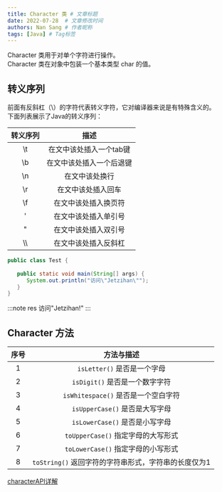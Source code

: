 ```yaml
---
title: Character 类 # 文章标题
date: 2022-07-28  # 文章修改时间
authors: Nan Sang # 作者昵称
tags: [Java] # Tag标签
---
```

Character 类用于对单个字符进行操作。  
Character 类在对象中包装一个基本类型 char 的值。  

## 转义序列

前面有反斜杠（\）的字符代表转义字符，它对编译器来说是有特殊含义的。  
下面列表展示了Java的转义序列：  

转义序列 |  描述
:--: | :--:
\t |  在文中该处插入一个tab键
\b |  在文中该处插入一个后退键
\n |  在文中该处换行
\r |  在文中该处插入回车
\f |  在文中该处插入换页符
\' |  在文中该处插入单引号
\" |  在文中该处插入双引号
\\\  | 在文中该处插入反斜杠

```java
public class Test {
 
   public static void main(String[] args) {
      System.out.println("访问\"Jetzihan\"");
   }
}
```

:::note res
访问"Jetzihan!"
:::

## Character 方法

序号 | 方法与描述
:--: | :--:
1 | `isLetter()` 是否是一个字母
2 | `isDigit()` 是否是一个数字字符
3 | `isWhitespace()` 是否是一个空白字符
4 | `isUpperCase()` 是否是大写字母
5 | `isLowerCase()` 是否是小写字母
6 | `toUpperCase()` 指定字母的大写形式
7 | `toLowerCase()` 指定字母的小写形式
8 | `toString()` 返回字符的字符串形式，字符串的长度仅为1

[characterAPI详解](https://www.runoob.com/java/java-character.html)
